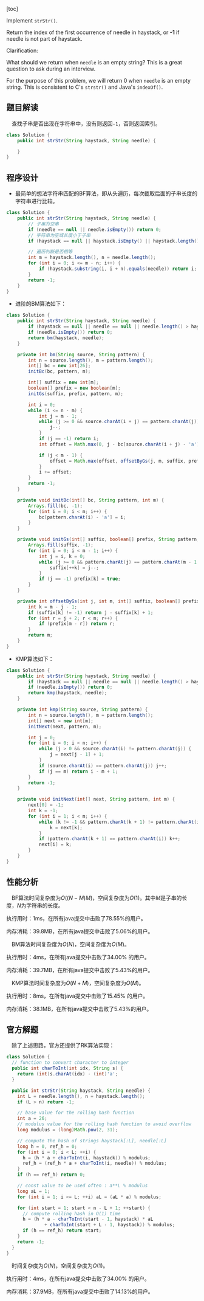 [toc]

Implement `strStr()`.

Return the index of the first occurrence of needle in haystack, or **-1** if needle is not part of haystack.

Clarification:

What should we return when `needle` is an empty string? This is a great question to ask during an interview.

For the purpose of this problem, we will return 0 when `needle` is an empty string. This is consistent to C's `strstr()` and Java's `indexOf()`.



## 题目解读

&emsp;查找子串是否出现在字符串中，没有则返回`-1`，否则返回索引。

```java
class Solution {
    public int strStr(String haystack, String needle) {

    }
}
```

## 程序设计

* 最简单的想法字符串匹配的BF算法，即从头遍历，每次截取后面的子串长度的字符串进行比较。

```java
class Solution {
    public int strStr(String haystack, String needle) {
        // 子串为空串
        if (needle == null || needle.isEmpty()) return 0;
        // 字符串为空或长度小于子串
        if (haystack == null || haystack.isEmpty() || haystack.length() < needle.length()) return -1;

        // 遍历判断是否相等
        int m = haystack.length(), n = needle.length();
        for (int i = 0; i <= m - n; i++) {
            if (haystack.substring(i, i + n).equals(needle)) return i;
        }
        return -1;
    }
}
```

* 进阶的BM算法如下：

```java
class Solution {
    public int strStr(String haystack, String needle) {
        if (haystack == null || needle == null || needle.length() > haystack.length()) return -1;
        if (needle.isEmpty()) return 0;
        return bm(haystack, needle);
    }

    private int bm(String source, String pattern) {
        int n = source.length(), m = pattern.length();
        int[] bc = new int[26];
        initBc(bc, pattern, m);

        int[] suffix = new int[m];
        boolean[] prefix = new boolean[m];
        initGs(suffix, prefix, pattern, m);

        int i = 0;
        while (i <= n - m) {
            int j = m - 1;
            while (j >= 0 && source.charAt(i + j) == pattern.charAt(j)) {
                j--;
            }
            if (j == -1) return i;
            int offset = Math.max(0, j - bc[source.charAt(i + j) - 'a']);

            if (j < m - 1) {
                offset = Math.max(offset, offsetByGs(j, m, suffix, prefix));
            }
            i += offset;
        }
        return -1;
    }

    private void initBc(int[] bc, String pattern, int m) {
        Arrays.fill(bc, -1);
        for (int i = 0; i < m; i++) {
            bc[pattern.charAt(i) - 'a'] = i;
        }
    }

    private void initGs(int[] suffix, boolean[] prefix, String pattern, int m) {
        Arrays.fill(suffix, -1);
        for (int i = 0; i < m - 1; i++) {
            int j = i, k = 0;
            while (j >= 0 && pattern.charAt(j) == pattern.charAt(m - 1 - k)) {
                suffix[++k] = j--;
            }
            if (j == -1) prefix[k] = true; 
        }
    }

    private int offsetByGs(int j, int m, int[] suffix, boolean[] prefix) {
        int k = m - j - 1;
        if (suffix[k] != -1) return j - suffix[k] + 1;
        for (int r = j + 2; r < m; r++) {
            if (prefix[m - r]) return r;
        }
        return m;
    }
}
```

* KMP算法如下：

```java
class Solution {
    public int strStr(String haystack, String needle) {
        if (haystack == null || needle == null || needle.length() > haystack.length()) return -1;
        if (needle.isEmpty()) return 0;
        return kmp(haystack, needle);
    }

    private int kmp(String source, String pattern) {
        int n = source.length(), m = pattern.length();
        int[] next = new int[m];
        initNext(next, pattern, m);

        int j = 0;
        for (int i = 0; i < n; i++) {
            while (j > 0 && source.charAt(i) != pattern.charAt(j)) {
                j = next[j - 1] + 1;
            }
            if (source.charAt(i) == pattern.charAt(j)) j++;
            if (j == m) return i - m + 1;
        }
        return -1;
    }

    private void initNext(int[] next, String pattern, int m) {
        next[0] = -1;
        int k = -1;
        for (int i = 1; i < m; i++) {
            while (k != -1 && pattern.charAt(k + 1) != pattern.charAt(i)) {
                k = next[k];
            }
            if (pattern.charAt(k + 1) == pattern.charAt(i)) k++;
            next[i] = k;
        }
    }
}
```

## 性能分析

&emsp;BF算法时间复杂度为$O((N - M)M)$，空间复杂度为$O(1)$。其中$M$是子串的长度，$N$为字符串的长度。

执行用时：1ms，在所有java提交中击败了78.55%的用户。

内存消耗：39.8MB，在所有java提交中击败了5.06%的用户。

&emsp;BM算法时间复杂度为$O(N)$，空间复杂度为$O(M)$。

执行用时：4ms，在所有java提交中击败了34.00% 的用户。

内存消耗：39.7MB，在所有java提交中击败了5.43%的用户。

&emsp;KMP算法时间复杂度为$O(N + M)$，空间复杂度为$O(M)$。

执行用时：8ms，在所有java提交中击败了15.45% 的用户。

内存消耗：38.1MB，在所有java提交中击败了5.43%的用户。

## 官方解题

&emsp;除了上述思路，官方还提供了RK算法实现：

```java
class Solution {
  // function to convert character to integer
  public int charToInt(int idx, String s) {
    return (int)s.charAt(idx) - (int)'a';
  }

  public int strStr(String haystack, String needle) {
    int L = needle.length(), n = haystack.length();
    if (L > n) return -1;

    // base value for the rolling hash function
    int a = 26;
    // modulus value for the rolling hash function to avoid overflow
    long modulus = (long)Math.pow(2, 31);

    // compute the hash of strings haystack[:L], needle[:L]
    long h = 0, ref_h = 0;
    for (int i = 0; i < L; ++i) {
      h = (h * a + charToInt(i, haystack)) % modulus;
      ref_h = (ref_h * a + charToInt(i, needle)) % modulus;
    }
    if (h == ref_h) return 0;

    // const value to be used often : a**L % modulus
    long aL = 1;
    for (int i = 1; i <= L; ++i) aL = (aL * a) % modulus;

    for (int start = 1; start < n - L + 1; ++start) {
      // compute rolling hash in O(1) time
      h = (h * a - charToInt(start - 1, haystack) * aL
              + charToInt(start + L - 1, haystack)) % modulus;
      if (h == ref_h) return start;
    }
    return -1;
  }
}
```

&emsp;时间复杂度为$O(N)$，空间复杂度为$O(1)$。

执行用时：4ms，在所有java提交中击败了34.00% 的用户。

内存消耗：37.9MB，在所有java提交中击败了14.13%的用户。